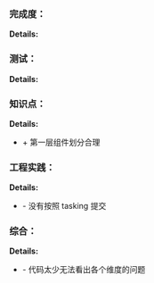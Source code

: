 ### 完成度：

**Details:**

### 测试：

**Details:**

### 知识点：

**Details:**

- \+ 第一层组件划分合理

### 工程实践：

**Details:**

- \- 没有按照 tasking 提交

### 综合：

**Details:**

- \- 代码太少无法看出各个维度的问题
